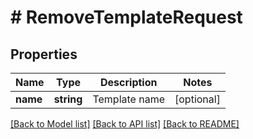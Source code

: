 # # RemoveTemplateRequest

## Properties

Name | Type | Description | Notes
------------ | ------------- | ------------- | -------------
**name** | **string** | Template name | [optional]

[[Back to Model list]](../../README.md#models) [[Back to API list]](../../README.md#endpoints) [[Back to README]](../../README.md)
